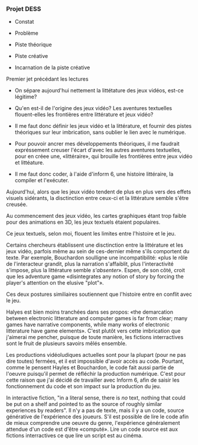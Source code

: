### Projet DESS

- Constat

- Problème

- Piste théorique

- Piste créative

- Incarnation de la piste créative

Premier jet précédant les lectures

- On sépare aujourd'hui nettement la littétature des jeux vidéos, est-ce légitime?

- Qu'en est-il de l'origine des jeux vidéo? Les aventures textuelles flouent-elles les frontières entre littérature et jeux vidéo?

- Il me faut donc définir les jeux vidéo et la littérature, et fournir des pistes théoriques sur leur imbrication, sans oublier le lien avec le numérique.

- Pour pouvoir ancrer mes développements théoriques, il me faudrait expréssement creuser l'écart d'avec les autres aventures textuelles, pour en créee une, «littéraire», qui brouille les frontières entre jeux vidéo et littéature.

- Il me faut donc coder, à l'aide d'inform 6, une histoire littéraire, la compiler et l'exécuter.

Aujourd'hui, alors que les jeux vidéo tendent de plus en plus vers des effets visuels sidérants, la disctinction entre ceux-ci et la littérature semble s'être creusée. 

Au commencement des jeux vidéo, les cartes graphiques étant trop faible pour des animations en 3D, les jeux textuels étaient populaires. 

Ce jeux textuels, selon moi, flouent les limites entre l'histoire et le jeu. 

Certains chercheurs établissent une disctinction entre la littérature et les jeux vidéo, parfois même au sein de ces-dernier même s'ils comportent du texte. Par exemple, Bouchardon soulligne une incompatibilité: «plus le rôle de l'interacteur grandit, plus la narration s'affaiblit, plus l'interactivité s'impose, plus la littérature semble *s'absenter*». Espen, de son côté, croit que les adventure game «disintegrates any notion of story by forcing the player's attention on the elusive "plot"». 

Ces deux postures similiaires soutiennent que l'histoire entre en conflit avec le jeu. 

Halyes est bien moins tranchées dans ses propos: «the demarcation between electronic litterature and computer games is far from clear; many games have narrative components, while many works of electronic litterature have game elements». C'est plutôt vers cette imbrication que j'aimerai me pencher, puisque de toute manière, les fictions interractives sont le fruit de plusieurs savoirs mêlés ensemble. 

Les productions vidéoludiques actuelles sont pour la plupart (pour ne pas dire toutes) fermées, et il est impossible d'avoir accès au code. Pourtant, comme le pensent Hayles et  Bouchardon, le code fait aussi partie de l'oeuvre puisqu'il permet de réfléchir la production numérique. C'est pour cette raison que j'ai décidé de travailler avec Inform 6, afin de saisir les fonctionnement du code et son impact sur la production du jeu. 

In interactive fiction, "in a literal sense, there is *no* text, nothing that could be put on a shelf and pointed to as the source of roughly similar experiences by readers". Il n'y a pas de texte, mais il y a un code, source générative de l'expérience des joueurs. S'il est possible de lire le code afin de mieux comprendre une oeuvre du genre, l'expérience généralement attendue d'un code est d'être «computé». Lire un code source est aux fictions interractives ce que lire un script est au cinéma. 

